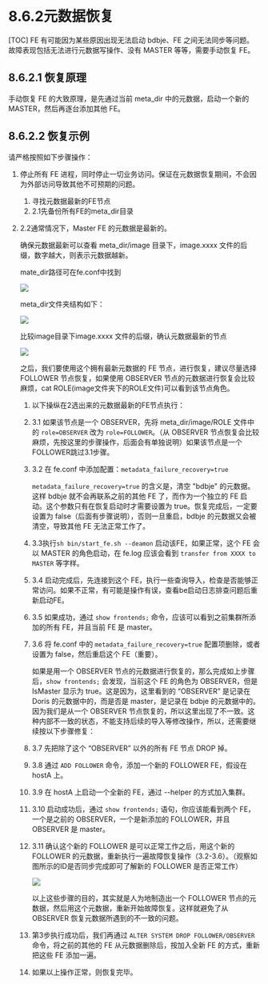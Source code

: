 # 8.6.2元数据恢复

\[TOC\] FE 有可能因为某些原因出现无法启动 bdbje、FE 之间无法同步等问题。故障表现包括无法进行元数据写操作、没有 MASTER 等等，需要手动恢复 FE。

## 8.6.2.1 恢复原理

手动恢复 FE 的大致原理，是先通过当前 meta\_dir 中的元数据，启动一个新的 MASTER，然后再逐台添加其他 FE。

## 8.6.2.2 恢复示例

请严格按照如下步骤操作：

1. 停止所有 FE 进程，同时停止一切业务访问。保证在元数据恢复期间，不会因为外部访问导致其他不可预期的问题。
   1. 寻找元数据最新的FE节点
   2. 2.1先备份所有FE的meta\_dir目录
2. 2.2通常情况下，Master FE 的元数据是最新的。

   确保元数据最新可以查看 meta\_dir/image 目录下，image.xxxx 文件的后缀，数字越大，则表示元数据越新。

   mate\_dir路径可在fe.conf中找到

   ![](../../.gitbook/assets/1.png)

   meta\_dir文件夹结构如下：

   ![](../../.gitbook/assets/2.png)

   比较image目录下image.xxxx 文件的后缀，确认元数据最新的节点

   ![](../../.gitbook/assets/3.png)

   之后，我们要使用这个拥有最新元数据的 FE 节点，进行恢复，建议尽量选择 FOLLOWER 节点恢复，如果使用 OBSERVER 节点的元数据进行恢复会比较麻烦，cat ROLE\(image文件夹下的ROLE文件\)可以看到该节点角色。

   1. 以下操纵在2选出来的元数据最新的FE节点执行：
   2. 3.1  如果该节点是一个 OBSERVER，先将 meta\_dir/image/ROLE 文件中的 `role=OBSERVER` 改为 `role=FOLLOWER`。（从 OBSERVER 节点恢复会比较麻烦，先按这里的步骤操作，后面会有单独说明）如果该节点是一个 FOLLOWER跳过3.1步骤。
   3. 3.2  在 fe.conf 中添加配置：`metadata_failure_recovery=true`

      `metadata_failure_recovery=true` 的含义是，清空 "bdbje" 的元数据。这样 bdbje 就不会再联系之前的其他 FE 了，而作为一个独立的 FE 启动。这个参数只有在恢复启动时才需要设置为 true。恢复完成后，一定要设置为 false（后面有步骤说明），否则一旦重启，bdbje 的元数据又会被清空，导致其他 FE 无法正常工作了。

   4. 3.3执行`sh bin/start_fe.sh --deamon` 启动该FE，如果正常，这个 FE 会以 MASTER 的角色启动，在 fe.log 应该会看到 `transfer from XXXX to MASTER` 等字样。
   5. 3.4 启动完成后，先连接到这个 FE，执行一些查询导入，检查是否能够正常访问。如果不正常，有可能是操作有误，查看be启动日志排查问题后重新启动FE。
   6. 3.5  如果成功，通过 `show frontends;` 命令，应该可以看到之前集群所添加的所有 FE，并且当前 FE 是 master。
   7. 3.6  将 fe.conf 中的 `metadata_failure_recovery=true` 配置项删除，或者设置为 false，然后重启这个 FE（重要）。

      如果是用一个 OBSERVER 节点的元数据进行恢复的，那么完成如上步骤后，`show frontends;` 会发现，当前这个 FE 的角色为 OBSERVER，但是 IsMaster 显示为 true。这是因为，这里看到的 “OBSERVER” 是记录在 Doris 的元数据中的，而是否是 master，是记录在 bdbje 的元数据中的。因为我们是从一个 OBSERVER 节点恢复的，所以这里出现了不一致。这种内部不一致的状态，不能支持后续的导入等修改操作，所以，还需要继续按以下步骤修复：

   8. 3.7  先把除了这个 “OBSERVER” 以外的所有 FE 节点 DROP 掉。
   9. 3.8  通过 `ADD FOLLOWER` 命令，添加一个新的 FOLLOWER FE，假设在 hostA 上。
   10. 3.9  在 hostA 上启动一个全新的 FE，通过 --helper 的方式加入集群。
   11. 3.10 启动成功后，通过 `show frontends;` 语句，你应该能看到两个 FE，一个是之前的 OBSERVER，一个是新添加的 FOLLOWER，并且 OBSERVER 是 master。
   12. 3.11 确认这个新的 FOLLOWER 是可以正常工作之后，用这个新的 FOLLOWER 的元数据，重新执行一遍故障恢复操作（3.2-3.6）。（观察如图所示的ID是否同步完成即可了解新的 FOLLOWER 是否正常工作）

       ![](../../.gitbook/assets/4.png)

       以上这些步骤的目的，其实就是人为地制造出一个 FOLLOWER 节点的元数据，然后用这个元数据，重新开始故障恢复。这样就避免了从 OBSERVER 恢复元数据所遇到的不一致的问题。

   13. 第3步执行成功后，我们再通过 `ALTER SYSTEM DROP FOLLOWER/OBSERVER` 命令，将之前的其他的 FE 从元数据删除后，按加入全新 FE 的方式，重新把这些 FE 添加一遍。
   14. 如果以上操作正常，则恢复完毕。

